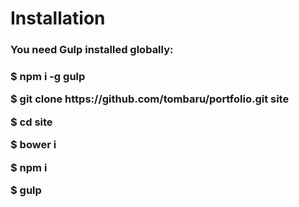 <h1>Installation</h1>

<h3>You need Gulp installed globally:<h3>

<p>$ npm i -g gulp</p>
<p>$ git clone https://github.com/tombaru/portfolio.git site</p>
<p>$ cd site</p>
<p>$ bower i</p>
<p>$ npm i</p>
<p>$ gulp</p>





